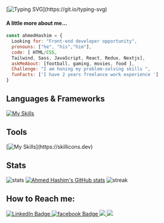 [![Typing SVG](https://readme-typing-svg.herokuapp.com?color=%2336BCF7&center=true&vCenter=true&width=600&lines=Hi+there+👋,+I+am+Ahmed+Hashim;+Welcome+to+My+GitHub+Profile!;I+have+Two+years+of+programming+experience;Always+learning+more+about+programming;Now+learning+Next.js.;Always+seeking+new+challenges+and+opportunities;To+be+Software+Engineer.;)](https://git.io/typing-svg)


<h4>A little more about me...</h4>
  
```javascript
const ahmedHashim = {
  Looking for: "Front-end developer opportunity",
  pronouns: ["he", "his","him"],
  code: [ HTML/CSS, 
  Tailwind, Sass, JavaScript, React, Redux, Nextjs],
  askMeAbout: [football, gaming, movies, food ],
  Challenge: "I am honing my problem-solving skills ",
  funFacts: ['I have 2 years freelance work experience ']
}
```

## **Languages & Frameworks**
[![My Skills](https://skillicons.dev/icons?i=html,css,tailwind,sass,js,cpp,react,redux,nextjs,ts)](https://skillicons.dev)

## **Tools**
[![My Skills](https://skillicons.dev/icons?i=git,github,gitlab,heroku,notion,wordpress,vscode,atom,figma,materialui,vite,cloudflare,)](https://skillicons.dev)

## **Stats**
![stats](https://github-readme-stats.vercel.app/api?username=ahmedhasim209&title_color=3498db&text_color=2ecc71&icon_color=3498db&bg_color=00000000&hide_border=true&show_icons=true&include_all_commits=true&count_private=true&disable_animations=true)
[![Ahmed Hashim's GitHub stats](https://github-readme-stats.vercel.app/api/top-langs?username=ahmedhasim209&hide=html,scss,stylus,blade,jupyter%20notebook,python,css,shell,batchfile,dockerfile,typescript&theme=algolia&show_icons=true)](https://github.com/saifurrahman1193)
![streak](https://streak-stats.demolab.com/?user=ahmedhasim209&hide_border=true&background=00000000&border=2980b9&stroke=2980b9&ring=27ae60&fire=27ae60&currStreakNum=2980b9&sideNums=2980b9&currStreakLabel=2980b9&sideLabels=2980b9&dates=2980b9)

## **How to Reach me:**
 <a href="https://www.linkedin.com/in/ahmmed-hashim/">
    <img src="https://custom-icon-badges.demolab.com/badge/LinkedIn-0A66C2?logo=linkedin-white&logoColor=fff)" alt="LinkedIn Badge"/>
  </a>
 <a href="https://www.facebook.com/aHashim209">
    <img src="https://img.shields.io/badge/Facebook-%231877F2.svg?logo=Facebook&logoColor=white" alt="facebook Badge"/>
  </a>
 <a href="https://wa.me/+201065070396">
    <img src="https://img.shields.io/badge/WhatsApp-25D366?logo=whatsapp&logoColor=white"/>
  </a>
 <a href="https://www.instagram.com/ahashim209/">
    <img src="https://img.shields.io/badge/Instagram-%23E4405F.svg?logo=Instagram&logoColor=white"/>
  </a>
